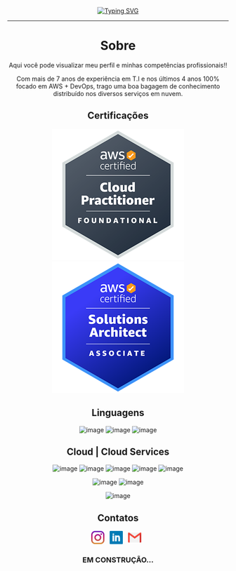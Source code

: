 <div align="center">
  
<!-- Typing SVG by DenverCoder1 - https://github.com/DenverCoder1/readme-typing-svg -->
  <a href="https://git.io/typing-svg"><img src="https://readme-typing-svg.herokuapp.com?font=Fira+Code&weight=500&size=25&pause=1000&color=0BC027&center=true&vCenter=true&random=false&width=435&lines=DevOps+Engineer;Cloud+Solution+Architect" alt="Typing SVG" /></a>
<hr/>
  
# Sobre
Aqui você pode visualizar meu perfil e minhas competências profissionais!! 
<p/>
Com mais de 7 anos de experiência em T.I e nos últimos 4 anos 100% focado em AWS + DevOps, trago uma boa bagagem de conhecimento distribuído nos diversos serviços em nuvem.

## Certificações
![CLF](https://github.com/everton-amaral/everton-amaral/blob/f6c28766ae63e6f14b9a629503685fa7d4e461be/CLF.png?raw=true)![SAA](https://github.com/everton-amaral/everton-amaral/blob/f6c28766ae63e6f14b9a629503685fa7d4e461be/SAA.png?raw=true)

## Linguagens
![image](https://img.shields.io/badge/-YAML-CB171E?style=for-the-badge&logo=yaml&logoColor=white)
![image](https://img.shields.io/badge/-python-3776AB?style=for-the-badge&logo=Python&logoColor=white)
![image](https://img.shields.io/badge/-gnubash-4EAA25?style=for-the-badge&logo=gnubash&logoColor=white)

## Cloud | Cloud Services
![image](https://img.shields.io/badge/-microsoftazure-0078D4?style=for-the-badge&logo=microsoftazure&logoColor=white)
![image](https://img.shields.io/badge/-amazonaws-232F3E?style=for-the-badge&logo=amazonaws&logoColor=white)
![image](https://img.shields.io/badge/-googlecloud-4285F4?style=for-the-badge&logo=googlecloud&logoColor=white)
![image](https://img.shields.io/badge/Digital_Ocean-0080FF?style=for-the-badge&logo=DigitalOcean&logoColor=white)
![image](https://img.shields.io/badge/Linode-00A95C?style=for-the-badge&logo=Linode&logoColor=white)

![image](https://img.shields.io/badge/-heroku-430098?style=for-the-badge&logo=heroku&logoColor=white)
![image](https://img.shields.io/badge/-Render-46E3B7?style=for-the-badge&logo=render&logoColor=white)

![image](https://img.shields.io/badge/Cloudflare-F38020?style=for-the-badge&logo=Cloudflare&logoColor=white)

## Contatos
<a href="https://instagram.com/_amaraleverton/"><img height="30" src="https://github.com/everton-amaral/everton-amaral/blob/imagens/instagram.jpg?raw=true"></a>&nbsp;&nbsp;
<a href="https://www.linkedin.com/in/everton-amaral/"><img height="30" src="https://github.com/everton-amaral/everton-amaral/blob/imagens/linkedin.png?raw=true"></a>&nbsp;&nbsp;
<a href="mailto:evertondias000@gmail.com"><img height="30" src="https://github.com/everton-amaral/everton-amaral/blob/imagens/gmail.png?raw=true"></a>&nbsp;&nbsp;

### EM CONSTRUÇÃO... ###
